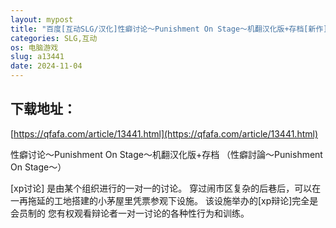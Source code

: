 ```yaml
---
layout: mypost
title: "百度[互动SLG/汉化]性癖讨论～Punishment On Stage～机翻汉化版+存档[新作][2.9G/百度]"
categories: SLG,互动
os: 电脑游戏
slug: a13441
date: 2024-11-04
---
```


## 下载地址：

[https://qfafa.com/article/13441.html](https://qfafa.com/article/13441.html)

性癖讨论～Punishment On Stage～机翻汉化版+存档
（性癖討論～Punishment On Stage～）
 
\[xp讨论\]
是由某个组织进行的一对一的讨论。
穿过闹市区复杂的后巷后，可以在一再拖延的工地搭建的小茅屋里凭票参观下设施。
该设施举办的\[xp辩论\]完全是会员制的
您有权观看辩论者一对一讨论的各种性行为和训练。
